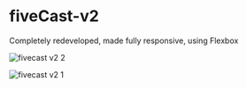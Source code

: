 # fiveCast-v2
Completely redeveloped, made fully responsive, using Flexbox 

![fivecast v2 2](https://user-images.githubusercontent.com/39847281/43361947-06dbd092-92fc-11e8-97a5-bc5e12b3cb13.JPG)

![fivecast v2 1](https://user-images.githubusercontent.com/39847281/43361948-0717acc0-92fc-11e8-979d-4ecce3a6f3cb.JPG)

